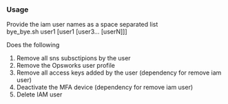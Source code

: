 ### Usage
Provide the iam user names as a space separated list <br>
bye\_bye.sh user1 [user1 [user3... [userN]]]
<br>

Does the following
1) Remove all sns subsctipions by the user
2) Remove the Opsworks user profile
3) Remove all access keys added by the user (dependency for remove iam user)
4) Deactivate the MFA device (dependency for remove iam user)
5) Delete IAM user
